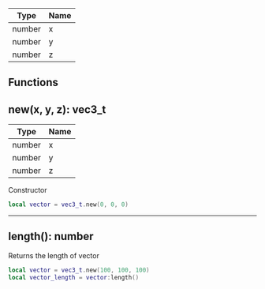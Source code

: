 Type | Name
------------ | -------------
number | x
number | y
number | z

## Functions

## **new(x, y, z)**: vec3_t
Type | Name
------------ | -------------
number | x
number | y
number | z

Constructor
```lua
local vector = vec3_t.new(0, 0, 0)
```
---

## **length()**: number

Returns the length of vector
```lua
local vector = vec3_t.new(100, 100, 100)
local vector_length = vector:length()
```